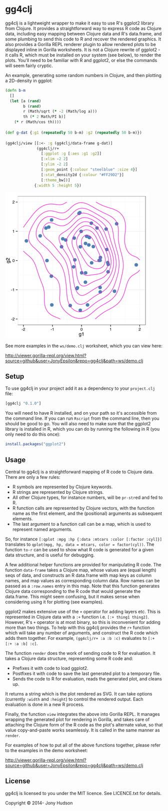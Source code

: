 # gg4clj

gg4clj is a lightweight wrapper to make it easy to use R's ggplot2 library from Clojure. It provides a straightforward
way to express R code as Clojure data, including easy mapping between Clojure data and R's data.frame, and some plumbing
to send this code to R and recover the rendered graphics. It also provides a Gorilla REPL renderer plugin to allow
rendered plots to be displayed inline in Gorilla worksheets. It is not a Clojure rewrite of ggplot2 - it calls R, which
must be installed on your system (see below), to render the plots. You'll need to be familiar with R and ggplot2, or
else the commands will seem fairly cryptic.

An example, generating some random numbers in Clojure, and then plotting a 2D-density in ggplot:

```clojure
(defn b-m
  []
  (let [a (rand)
        b (rand)
        r (Math/sqrt (* -2 (Math/log a)))
        th (* 2 Math/PI b)]
    (* r (Math/cos th))))

(def g-dat {:g1 (repeatedly 50 b-m) :g2 (repeatedly 50 b-m)})

(gg4clj/view [[:<- :g (gg4clj/data-frame g-dat)]
              (gg4clj/r+
                [:ggplot :g [:aes :g1 :g2]]
                [:xlim -2 2]
                [:ylim -2 2]
                [:geom_point {:colour "steelblue" :size 4}]
                [:stat_density2d {:colour "#FF29D2"}]
                [:theme_bw])]
             {:width 5 :height 5})
```

![Example plot](example.png)

See more examples in the `ws/demo.clj` worksheet, which you can view here:

http://viewer.gorilla-repl.org/view.html?source=github&user=JonyEpsilon&repo=gg4clj&path=ws/demo.clj


## Setup

To use gg4clj in your project add it as a dependency to your `project.clj` file:

```clojure
[gg4clj "0.1.0"]
```

You will need to have R installed, and on your path so it's accessible from the command line. If you can run `Rscript`
from the command line, then you should be good to go. You will also need to make sure that the ggplot2 library is
installed in R, which you can do by running the following in R (you only need to do this once):

```R
install.packages("ggplot2")
```

## Usage

Central to gg4clj is a straightforward mapping of R code to Clojure data. There are only a few rules:

- R symbols are represented by Clojure keywords.
- R strings are represented by Clojure strings.
- All other Clojure types, for instance numbers, will be `pr-str`ed and fed to R.
- R function calls are represented by Clojure vectors, with the function name as the first element, and the (positional)
  arguments as subsequent elements.
- The last argument to a function call can be a map, which is used to represent named arguments.

So, for instance `[:qplot :mpg :hp {:data :mtcars :color [:factor :cyl]}]` translates to
`qplot(mpg, hp, data = mtcars, color = factor(cyl))`. The function `to-r` can be used to show what R code is generated
for a given data structure, and is useful for debugging.

A few additional helper functions are provided for manipulating R code. The function `data-frame` takes a Clojure map,
whose values are (equal length) seqs of data, and constructs an R data.frame with map keys as column names,
and map values as corresponding column data. Row names can be passed as a `:row.names` entry in this map. Note that this
function generates Clojure data corresponding to the R code that would generate the data.frame. This might seem
confusing, but it makes sense when considering using it for plotting (see examples).

ggplot2 makes extensive use of the `+` operator for adding layers etc. This is represented in Clojure data with a `:+`
function i.e. `[:+ thing1 thing2]`. However, R's `+` operator is at most binary, so this is inconvenient for adding more
than two things. To help with this gg4clj provides the `r+` function which will take any number of arguments, and
construct the R code which adds them together. For example, `(gg4clj/r+ :a :b :c)` evaluates to `[:+ [:+ :a :b] :c]`.

The function `render` does the work of sending code to R for evaluation. It takes a Clojure data structure, representing
some R code and:

- Prefixes it with code to load ggplot2.
- Postfixes it with code to save the last generated plot to a temporary file.
- Sends the code to R for evaluation, reads the generated plot, and cleans up.

It returns a string which is the plot rendered as SVG. It can take options (currently `:width` and `:height`) to control
the rendered output. Each evaluation is done in a new R process.

Finally, the function `view` integrates the above into Gorilla REPL. It manages wrapping the generated plot for
rendering in Gorilla, and takes care of attaching the Clojure form of the R code as the plot's alternate value, so that
value copy-and-paste works seamlessly. It is called in the same manner as `render`.

For examples of how to put all of the above functions together, please refer to the examples in the demo worksheet:

http://viewer.gorilla-repl.org/view.html?source=github&user=JonyEpsilon&repo=gg4clj&path=ws/demo.clj


## License

gg4clj is licensed to you under the MIT licence. See LICENCE.txt for details.

Copyright © 2014- Jony Hudson